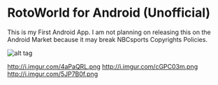 # RotoWorld for Android (Unofficial)

This is my First Android App. I am not planning on releasing this on the Android Market because it may break NBCsports Copyrights Policies.

![alt tag](http://i.imgur.com/hnJN9vE.png)

http://i.imgur.com/4aPaQRL.png
http://i.imgur.com/cGPC03m.png
http://i.imgur.com/5JP7B0f.png
